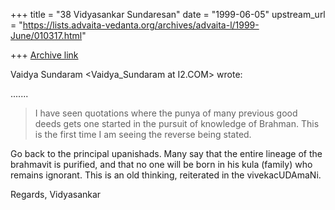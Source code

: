 +++
title = "38 Vidyasankar Sundaresan"
date = "1999-06-05"
upstream_url = "https://lists.advaita-vedanta.org/archives/advaita-l/1999-June/010317.html"

+++
[Archive link](https://lists.advaita-vedanta.org/archives/advaita-l/1999-June/010317.html)

Vaidya Sundaram <Vaidya_Sundaram at I2.COM> wrote:

.......
>  I have seen quotations where the punya of many previous good deeds gets
one
>started in the pursuit of knowledge of Brahman. This is the first time I am
>seeing the reverse being stated.

Go back to the principal upanishads. Many say that the entire lineage of the
brahmavit is purified, and that no one will be born in his kula (family) who
remains ignorant. This is an old thinking, reiterated in the vivekacUDAmaNi.

Regards,
Vidyasankar

